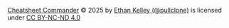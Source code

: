 [Cheatsheet Commander](https://github.com/pullclone/Cheatsheet-Commander) © 2025 by [Ethan Kelley (@pullclone)](https://github.com/pullclone) is licensed under [CC BY-NC-ND 4.0](https://creativecommons.org/licenses/by-nc-nd/4.0/)
<img src="https://mirrors.creativecommons.org/presskit/icons/cc.svg" height="12">
<img src="https://mirrors.creativecommons.org/presskit/icons/by.svg" height="12">
<img src="https://mirrors.creativecommons.org/presskit/icons/nc.svg" height="12">
<img src="https://mirrors.creativecommons.org/presskit/icons/nd.svg" height="12">
